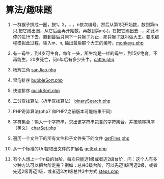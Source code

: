 # 算法/趣味题

1. 一群猴子排成一圈，按1，2，…，n依次编号。然后从第1只开始数，数到第m只,把它踢出圈，从它后面再开始数，再数到第m只，在把它踢出去…，如此不停的进行下去，直到最后只剩下一只猴子为止，那只猴子就叫做大王。要求编程模拟此过程，输入m、n, 输出最后那个大王的编号。[monkeys.php](monkeys.php)

2. 有一母牛，到4岁可生育，每年一头，所生均是一样的母牛，到15岁绝育，不再能生，20岁死亡，问n年后有多少头牛。[cattle.php](cattle.php)

3. 杨辉三角 [sanJiao.php](sanJiao.php)

4. 冒泡排序 [bubbleSort.php](bubbleSort.php)

5. 快速排序 [quickSort.php](quickSort.php)

6. 二分查找算法（折半查找算法） [binarySearch.php](binarySearch.php])

7. PHP奇异算法(php7 和PHP7之前版本可能结果不同)

8. 字符集合：输入一个字符串，求出该字符串包含的字符集合，并按顺序排序（英文） [charSet.php](charSet.php)

9. 遍历一个文件下的所有文件和子文件夹下的文件 [getFiles.php](getFiles.php)

10. 从一个标准的Url提取出文件的扩展名 [getExt.php](getExt.php)

11. 有个人想上一个n级的台阶，每次只能迈1级或者迈2级台阶，问：这个人有多少种方法可以把台阶走完？例如：总共3级台阶，可以先迈1级再迈2级，或者先迈2级再迈1级，或者迈3次1级总共3中方式 [steps.php](steps.php)